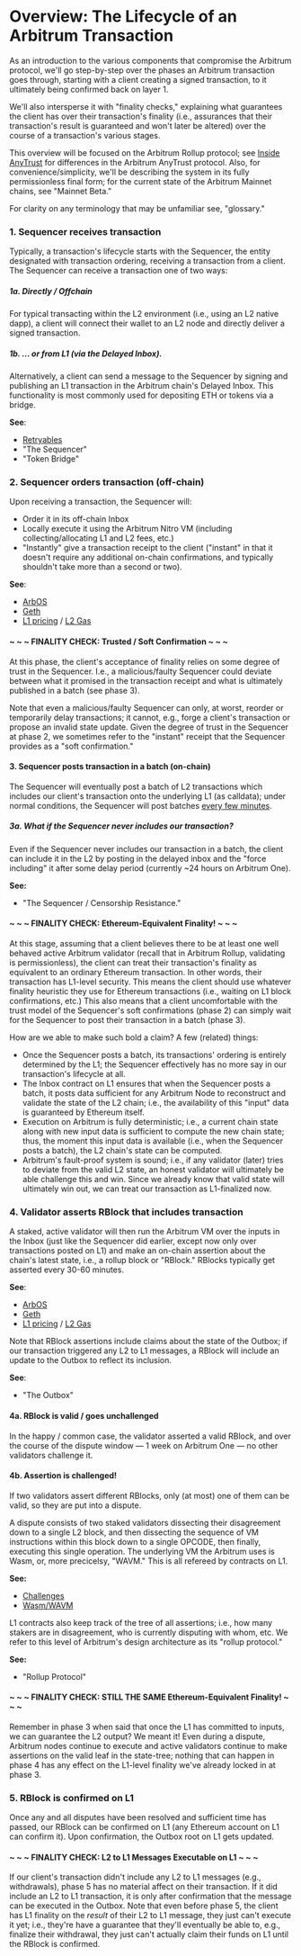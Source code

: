 # Overview: The Lifecycle of an Arbitrum Transaction

As an introduction to the various components that compromise the Arbitrum protocol, we'll go step-by-step over the phases an Arbitrum transaction goes through, starting with a client creating a signed transaction, to it ultimately being confirmed back on layer 1.

We'll also intersperse it with "finality checks," explaining what guarantees the client has over their transaction's finality (i.e., assurances that their transaction's result is guaranteed and won't later be altered) over the course of a transaction's various stages.

This overview will be focused on the Arbitrum Rollup protocol; see [Inside AnyTrust](inside_anytrust) for differences in the Arbitrum AnyTrust protocol. Also, for convenience/simplicity, we'll be describing the system in its fully permissionless final form; for the current state of the Arbitrum Mainnet chains, see "Mainnet Beta."

For clarity on any terminology that may be unfamiliar see, "glossary."

### 1. Sequencer receives transaction

Typically, a transaction's lifecycle starts with the Sequencer, the entity designated with transaction ordering, receiving a transaction from a client. The Sequencer can receive a transaction one of two ways:

##### 1a. Directly / Offchain

For typical transacting within the L2 environment (i.e., using an L2 native dapp), a client will connect their wallet to an L2 node and directly deliver a signed transaction.

##### 1b. ... or from L1 (via the Delayed Inbox).

Alternatively, a client can send a message to the Sequencer by signing and publishing an L1 transaction in the Arbitrum chain's Delayed Inbox. This functionality is most commonly used for depositing ETH or tokens via a bridge.

**See**:

- [Retryables](arbos/ArbOS#retryables)
- "The Sequencer"
- "Token Bridge"

### 2. Sequencer orders transaction (off-chain)

Upon receiving a transaction, the Sequencer will:

- Order it in its off-chain Inbox
- Locally execute it using the Arbitrum Nitro VM (including collecting/allocating L1 and L2 fees, etc.)
- "Instantly" give a transaction receipt to the client ("instant" in that it doesn't require any additional on-chain confirmations, and typically shouldn't take more than a second or two).

**See**:

- [ArbOS](arbos/ArbOS)
- [Geth](arbos/ArbOS)
- [L1 pricing](arbos/L1_Pricing) / [L2 Gas](Gas)

#### ~ ~ ~ FINALITY CHECK: Trusted / Soft Confirmation ~ ~ ~

At this phase, the client's acceptance of finality relies on some degree of trust in the Sequencer. I.e., a malicious/faulty Sequencer could deviate between what it promised in the transaction receipt and what is ultimately published in a batch (see phase 3).

Note that even a malicious/faulty Sequencer can only, at worst, reorder or temporarily delay transactions; it cannot, e.g., forge a client's transaction or propose an invalid state update. Given the degree of trust in the Sequencer at phase 2, we sometimes refer to the "instant" receipt that the Sequencer provides as a "soft confirmation."

#### 3. Sequencer posts transaction in a batch (on-chain)

The Sequencer will eventually post a batch of L2 transactions which includes our client's transaction onto the underlying L1 (as calldata); under normal conditions, the Sequencer will post batches [every few minutes](https://arbiscan.io/batches).

##### 3a. What if the Sequencer never includes our transaction?

Even if the Sequencer never includes our transaction in a batch, the client can include it in the L2 by posting in the delayed inbox and the "force including" it after some delay period (currently ~24 hours on Arbitrum One).

**See:**

- "The Sequencer / Censorship Resistance."

#### ~ ~ ~ FINALITY CHECK: Ethereum-Equivalent Finality! ~ ~ ~

At this stage, assuming that a client believes there to be at least one well behaved active Arbitrum validator (recall that in Arbitrum Rollup, validating is permissionless), the client can treat their transaction's finality as equivalent to an ordinary Ethereum transaction. In other words, their transaction has L1-level security. This means the client should use whatever finality heuristic they use for Ethereum transactions (i.e., waiting on L1 block confirmations, etc.) This also means that a client uncomfortable with the trust model of the Sequencer's soft confirmations (phase 2) can simply wait for the Sequencer to post their transaction in a batch (phase 3).

How are we able to make such bold a claim? A few (related) things:

- Once the Sequencer posts a batch, its transactions' ordering is entirely determined by the L1; the Sequencer effectively has no more say in our transaction's lifecycle at all.
- The Inbox contract on L1 ensures that when the Sequencer posts a batch, it posts data sufficient for any Arbitrum Node to reconstruct and validate the state of the L2 chain; i.e., the availability of this "input" data is guaranteed by Ethereum itself.
- Execution on Arbitrum is fully deterministic; i.e., a current chain state along with new input data is sufficient to compute the new chain state; thus, the moment this input data is available (i.e., when the Sequencer posts a batch), the L2 chain's state can be computed.
- Arbitrum's fault-proof system is sound; i.e., if any validator (later) tries to deviate from the valid L2 state, an honest validator will ultimately be able challenge this and win. Since we already know that valid state will ultimately win out, we can treat our transaction as L1-finalized now.

### 4. Validator asserts RBlock that includes transaction

A staked, active validator will then run the Arbitrum VM over the inputs in the Inbox (just like the Sequencer did earlier, except now only over transactions posted on L1) and make an on-chain assertion about the chain's latest state, i.e., a rollup block or "RBlock." RBlocks typically get asserted every 30-60 minutes.

**See**:

- [ArbOS](arbos/ArbOS)
- [Geth](arbos/ArbOS)
- [L1 pricing](arbos/L1_Pricing) / [L2 Gas](Gas)

Note that RBlock assertions include claims about the state of the Outbox; if our transaction triggered any L2 to L1 messages, a RBlock will include an update to the Outbox to reflect its inclusion.

**See**:

- "The Outbox"

#### 4a. RBlock is valid / goes unchallenged

In the happy / common case, the validator asserted a valid RBlock, and over the course of the dispute window — 1 week on Arbitrum One — no other validators challenge it.

#### 4b. Assertion is challenged!

If two validators assert different RBlocks, only (at most) one of them can be valid, so they are put into a dispute.

A dispute consists of two staked validators dissecting their disagreement down to a single L2 block, and then dissecting the sequence of VM instructions within this block down to a single OPCODE, then finally, executing this single operation. The underlying VM the Arbitrum uses is Wasm, or, more precicelsy, "WAVM." This is all refereed by contracts on L1.

**See:**

- [Challenges](proving/ChallengeManager)
- [Wasm/WAVM](proving/WASMToWAVM)

L1 contracts also keep track of the tree of all assertions; i.e., how many stakers are in disagreement, who is currently disputing with whom, etc. We refer to this level of Arbitrum's design architecture as its "rollup protocol."

**See:**

- "Rollup Protocol"

#### ~ ~ ~ FINALITY CHECK: STILL THE SAME Ethereum-Equivalent Finality! ~ ~ ~

Remember in phase 3 when said that once the L1 has committed to inputs, we can guarantee the L2 output? We meant it! Even during a dispute, Arbitrum nodes continue to execute and active validators continue to make assertions on the valid leaf in the state-tree; nothing that can happen in phase 4 has any effect on the L1-level finality we've already locked in at phase 3.

### 5. RBlock is confirmed on L1

Once any and all disputes have been resolved and sufficient time has passed, our RBlock can be confirmed on L1 (any Ethereum account on L1 can confirm it). Upon confirmation, the Outbox root on L1 gets updated.

#### ~ ~ ~ FINALITY CHECK: L2 to L1 Messages Executable on L1 ~ ~ ~

If our client's transaction didn't include any L2 to L1 messages (e.g., withdrawals), phase 5 has no material affect on their transaction. If it did include an L2 to L1 transaction, it is only after confirmation that the message can be executed in the Outbox. Note that even before phase 5, the client has L1 finality on the _result_ of their L2 to L1 message, they just can't execute it yet; i.e., they're have a guarantee that they'll eventually be able to, e.g., finalize their withdrawal, they just can't actually claim their funds on L1 until the RBlock is confirmed.
